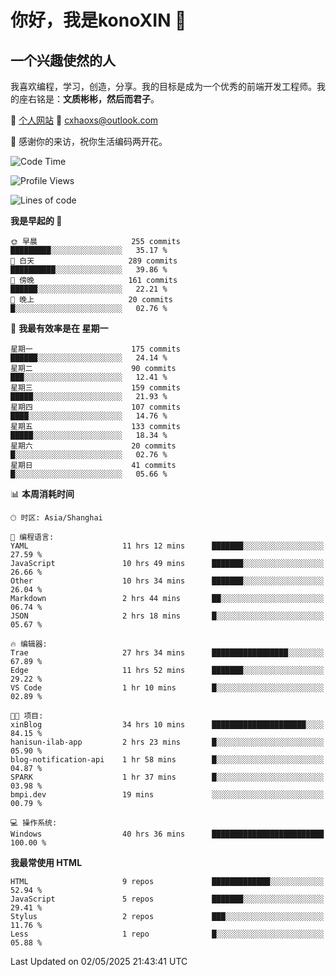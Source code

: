 <!--
**konoXIN/konoXIN** is a ✨ _special_ ✨ repository because its `README.md` (this file) appears on your GitHub profile.

Here are some ideas to get you started:

- 🔭 I’m currently working on ...
- 🌱 I’m currently learning ...
- 👯 I’m looking to collaborate on ...
- 🤔 I’m looking for help with ...
- 💬 Ask me about ...
- 📫 How to reach me: ...
- 😄 Pronouns: ...
- ⚡ Fun fact: ...
-->
# 你好，我是konoXIN 👋
## 一个兴趣使然的人

我喜欢编程，学习，创造，分享。我的目标是成为一个优秀的前端开发工程师。我的座右铭是：**文质彬彬，然后而君子**。

📄 [个人网站](https://www.konoxin.top/)  📮 cxhaoxs@outlook.com
    
👋 感谢你的来访，祝你生活编码两开花。
 <!--START_SECTION:waka-->
![Code Time](http://img.shields.io/badge/Code%20Time-2%2C118%20hrs%2045%20mins-blue)

![Profile Views](http://img.shields.io/badge/%E4%B8%AA%E4%BA%BA%E8%B5%84%E6%96%99%E8%A7%82%E7%9C%8B%E6%AC%A1%E6%95%B0-75-blue)

![Lines of code](https://img.shields.io/badge/%E4%BB%8E%E3%80%8CHello%20World%E3%80%8D%E8%B5%B7%E6%88%91%E5%B7%B2%E7%BB%8F%E5%86%99%E4%BA%86-297.0%20thousand%20%E8%A1%8C%E4%BB%A3%E7%A0%81-blue)

**我是早起的 🐤** 

```text
🌞 早晨                     255 commits         █████████░░░░░░░░░░░░░░░░   35.17 % 
🌆 白天                     289 commits         ██████████░░░░░░░░░░░░░░░   39.86 % 
🌃 傍晚                     161 commits         ██████░░░░░░░░░░░░░░░░░░░   22.21 % 
🌙 晚上                     20 commits          █░░░░░░░░░░░░░░░░░░░░░░░░   02.76 % 
```
📅 **我最有效率是在 星期一** 

```text
星期一                      175 commits         ██████░░░░░░░░░░░░░░░░░░░   24.14 % 
星期二                      90 commits          ███░░░░░░░░░░░░░░░░░░░░░░   12.41 % 
星期三                      159 commits         █████░░░░░░░░░░░░░░░░░░░░   21.93 % 
星期四                      107 commits         ████░░░░░░░░░░░░░░░░░░░░░   14.76 % 
星期五                      133 commits         █████░░░░░░░░░░░░░░░░░░░░   18.34 % 
星期六                      20 commits          █░░░░░░░░░░░░░░░░░░░░░░░░   02.76 % 
星期日                      41 commits          █░░░░░░░░░░░░░░░░░░░░░░░░   05.66 % 
```


📊 **本周消耗时间** 

```text
🕑︎ 时区: Asia/Shanghai

💬 编程语言: 
YAML                     11 hrs 12 mins      ███████░░░░░░░░░░░░░░░░░░   27.59 % 
JavaScript               10 hrs 49 mins      ███████░░░░░░░░░░░░░░░░░░   26.66 % 
Other                    10 hrs 34 mins      ███████░░░░░░░░░░░░░░░░░░   26.04 % 
Markdown                 2 hrs 44 mins       ██░░░░░░░░░░░░░░░░░░░░░░░   06.74 % 
JSON                     2 hrs 18 mins       █░░░░░░░░░░░░░░░░░░░░░░░░   05.67 % 

🔥 编辑器: 
Trae                     27 hrs 34 mins      █████████████████░░░░░░░░   67.89 % 
Edge                     11 hrs 52 mins      ███████░░░░░░░░░░░░░░░░░░   29.22 % 
VS Code                  1 hr 10 mins        █░░░░░░░░░░░░░░░░░░░░░░░░   02.89 % 

🐱‍💻 项目: 
xinBlog                  34 hrs 10 mins      █████████████████████░░░░   84.15 % 
hanisun-ilab-app         2 hrs 23 mins       █░░░░░░░░░░░░░░░░░░░░░░░░   05.90 % 
blog-notification-api    1 hr 58 mins        █░░░░░░░░░░░░░░░░░░░░░░░░   04.87 % 
SPARK                    1 hr 37 mins        █░░░░░░░░░░░░░░░░░░░░░░░░   03.98 % 
bmpi.dev                 19 mins             ░░░░░░░░░░░░░░░░░░░░░░░░░   00.79 % 

💻 操作系统: 
Windows                  40 hrs 36 mins      █████████████████████████   100.00 % 
```

**我最常使用 HTML** 

```text
HTML                     9 repos             █████████████░░░░░░░░░░░░   52.94 % 
JavaScript               5 repos             ███████░░░░░░░░░░░░░░░░░░   29.41 % 
Stylus                   2 repos             ███░░░░░░░░░░░░░░░░░░░░░░   11.76 % 
Less                     1 repo              █░░░░░░░░░░░░░░░░░░░░░░░░   05.88 % 
```




 Last Updated on 02/05/2025 21:43:41 UTC
<!--END_SECTION:waka-->
